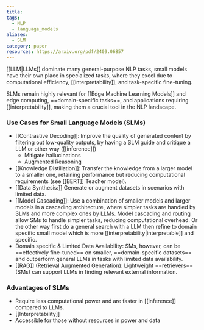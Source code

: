 ```yaml
---
title: 
tags:
  - NLP
  - language_models
aliases:
  - SLM
category: paper
resources: https://arxiv.org/pdf/2409.06857
---
```

[[LLM|LLMs]] dominate many general-purpose NLP tasks, small models have their own place in specialized tasks, where they excel due to computational efficiency, [[interpretability]], and task-specific fine-tuning. 

SLMs remain highly relevant for [[Edge Machine Learning Models]] and edge computing, ==domain-specific tasks==, and applications requiring [[interpretability]], making them a crucial tool in the NLP landscape.

### Use Cases for Small Language Models (SLMs)

- [[Contrastive Decoding]]: Improve the quality of generated content by filtering out low-quality outputs, by having a SLM guide and critique a LLM or other way ([[inference]])
	- Mitigate hallucinations
	- Augmented Reasoning
- [[Knowledge Distillation]]: Transfer the knowledge from a larger model to a smaller one, retaining performance but reducing computational requirements (see [[BERT]] Teacher model).
- [[Data Synthesis:]] Generate or augment datasets in scenarios with limited data.
- [[Model Cascading]]: Use a combination of smaller models and larger models in a cascading architecture, where simpler tasks are handled by SLMs and more complex ones by LLMs. Model cascading and routing allow SMs to handle simpler tasks, reducing computational overhead. Or the other way first do a general search with a LLM then refine to domain specific small model which is more [[interpretability|interpretable]] and specific.
- Domain specific & Limited Data Availability: SMs, however, can be ==effectively fine-tuned== on smaller, ==domain-specific datasets== and outperform general LLMs in tasks with limited data availability.
- [[RAG]] (Retrieval Augmented Generation): Lightweight ==retrievers== (SMs) can support LLMs in finding relevant external information.

### Advantages of SLMs

- Require less computational power and are faster in [[inference]] compared to LLMs.
- [[Interpretability]]
- Accessible for those without resources in power and data



